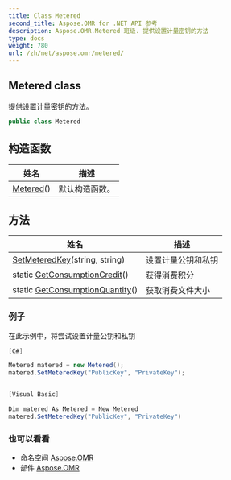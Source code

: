```yaml
---
title: Class Metered
second_title: Aspose.OMR for .NET API 参考
description: Aspose.OMR.Metered 班级. 提供设置计量密钥的方法
type: docs
weight: 780
url: /zh/net/aspose.omr/metered/
---
```

## Metered class

提供设置计量密钥的方法。

```csharp
public class Metered
```

## 构造函数

| 姓名 | 描述 |
| --- | --- |
| [Metered](metered/)() | 默认构造函数。 |

## 方法

| 姓名 | 描述 |
| --- | --- |
| [SetMeteredKey](../../aspose.omr/metered/setmeteredkey/)(string, string) | 设置计量公钥和私钥 |
| static [GetConsumptionCredit](../../aspose.omr/metered/getconsumptioncredit/)() | 获得消费积分 |
| static [GetConsumptionQuantity](../../aspose.omr/metered/getconsumptionquantity/)() | 获取消费文件大小 |

### 例子

在此示例中，将尝试设置计量公钥和私钥

```csharp
[C#]

Metered matered = new Metered();
matered.SetMeteredKey("PublicKey", "PrivateKey");


[Visual Basic]

Dim matered As Metered = New Metered
matered.SetMeteredKey("PublicKey", "PrivateKey")
```

### 也可以看看

* 命名空间 [Aspose.OMR](../../aspose.omr/)
* 部件 [Aspose.OMR](../../)


